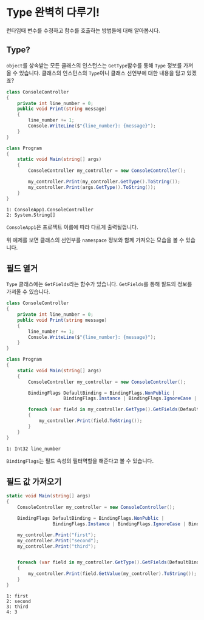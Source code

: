# Type 완벽히 다루기!

런타임때 변수를 수정하고 함수를 호출하는 방법들에 대해 알아봅시다.

## Type?

`object`를 상속받는 모든 클래스의 인스턴스는 `GetType`함수를 통해 `Type` 정보를 가져올 수 있습니다. 클래스의 인스턴스의 `Type`이니 클래스 선언부에 대한 내용을 담고 있겠죠?

``` csharp
class ConsoleController
{
    private int line_number = 0;
    public void Print(string message)
    {
        line_number += 1;
        Console.WriteLine($"{line_number}: {message}");
    }
}

class Program
{
    static void Main(string[] args)
    {
        ConsoleController my_controller = new ConsoleController();

        my_controller.Print(my_controller.GetType().ToString());
        my_controller.Print(args.GetType().ToString());
    }
}
```

```
1: ConsoleApp1.ConsoleController
2: System.String[]
```

`ConsoleApp1`은 프로젝트 이름에 따라 다르게 출력될껍니다.

위 예제를 보면 클래스의 선언부를 `namespace` 정보와 함께 가져오는 모습을 볼 수 있습니다.

## 필드 열거

`Type` 클래스에는 `GetFields`라는 함수가 있습니다.
`GetFields`를 통해 필드의 정보를 가져올 수 있습니다.

``` csharp
class ConsoleController
{
    private int line_number = 0;
    public void Print(string message)
    {
        line_number += 1;
        Console.WriteLine($"{line_number}: {message}");
    }
}

class Program
{
    static void Main(string[] args)
    {
        ConsoleController my_controller = new ConsoleController();

        BindingFlags DefaultBinding = BindingFlags.NonPublic |
                     BindingFlags.Instance | BindingFlags.IgnoreCase | BindingFlags.Public | BindingFlags.FlattenHierarchy;

        foreach (var field in my_controller.GetType().GetFields(DefaultBinding))
        {
            my_controller.Print(field.ToString());
        }
    }
}
```

```
1: Int32 line_number
```

`BindingFlags`는 필드 속성의 필터역할을 해준다고 볼 수 있습니다.

## 필드 값 가져오기

``` csharp
static void Main(string[] args)
{
    ConsoleController my_controller = new ConsoleController();

    BindingFlags DefaultBinding = BindingFlags.NonPublic |
                 BindingFlags.Instance | BindingFlags.IgnoreCase | BindingFlags.Public | BindingFlags.FlattenHierarchy;

    my_controller.Print("first");
    my_controller.Print("second");
    my_controller.Print("third");


    foreach (var field in my_controller.GetType().GetFields(DefaultBinding))
    {
        my_controller.Print(field.GetValue(my_controller).ToString());
    }
}
```

```
1: first
2: second
3: third
4: 3
```
